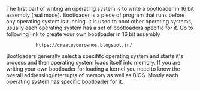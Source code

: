 The first part of writing an operating system is to write a bootloader in 16 bit assembly (real mode).
Bootloader is a piece of program that runs before any operating system is running.
it is used to boot other operating systems, usually each operating system has a set of bootloaders specific for it.
Go to following link to create your own bootloader in 16 bit assembly

               https://createyourownos.blogspot.in/

Bootloaders generally select a specififc operating system and starts it's process and then operating system loads itself into memory.
If you are writing your own bootloader for loading a kernel you need to know the overall addressing/interrupts of memory as well as BIOS.
Mostly each operating system has specific bootloader for it.
